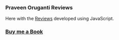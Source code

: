 ### Praveen Oruganti Reviews

Here with the [Reviews](https://praveenoruganti.github.io/praveenoruganti-vanilla-js/0_Projects/praveenoruganti-reviews) developed using JavaScript.

### [Buy me a Book](https://www.buymeacoffee.com/praveenoruganti)